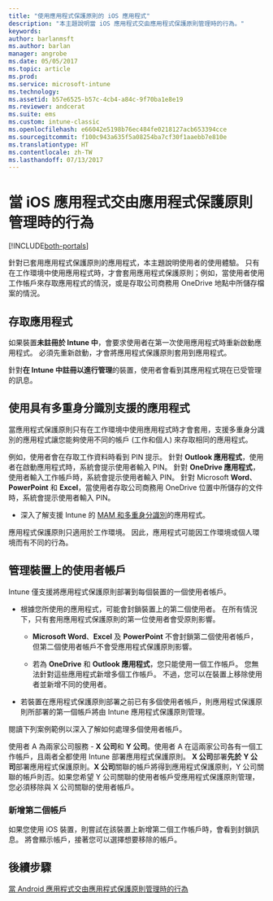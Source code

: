 ```yaml
---
title: "使用應用程式保護原則的 iOS 應用程式"
description: "本主題說明當 iOS 應用程式交由應用程式保護原則管理時的行為。"
keywords: 
author: barlanmsft
ms.author: barlan
manager: angrobe
ms.date: 05/05/2017
ms.topic: article
ms.prod: 
ms.service: microsoft-intune
ms.technology: 
ms.assetid: b57e6525-b57c-4cb4-a84c-9f70ba1e8e19
ms.reviewer: andcerat
ms.suite: ems
ms.custom: intune-classic
ms.openlocfilehash: e66042e5198b76ec484fe0218127acb653394cce
ms.sourcegitcommit: f100c943a635f5a08254ba7cf30f1aaebb7e810e
ms.translationtype: HT
ms.contentlocale: zh-TW
ms.lasthandoff: 07/13/2017
---
```

# 當 iOS 應用程式交由應用程式保護原則管理時的行為
<a id="what-to-expect-when-your-ios-app-is-managed-by-app-protection-policies" class="xliff"></a>

[!INCLUDE[both-portals](./includes/note-for-both-portals.md)]

 針對已套用應用程式保護原則的應用程式，本主題說明使用者的使用體驗。 只有在工作環境中使用應用程式時，才會套用應用程式保護原則；例如，當使用者使用工作帳戶來存取應用程式的情況，或是存取公司商務用 OneDrive 地點中所儲存檔案的情況。

##  存取應用程式
<a id="access-apps" class="xliff"></a>

如果裝置**未註冊於 Intune 中**，會要求使用者在第一次使用應用程式時重新啟動應用程式。 必須先重新啟動，才會將應用程式保護原則套用到應用程式。

<!--- The following screenshot from the Skype app illustrates this restart request: --->


<!---  ![Screenshot of the iOS device showing PIN prompt](../media/appmanagement/iOS_AppPINPrompt.png) --->

針對**在 Intune 中註冊以進行管理**的裝置，使用者會看到其應用程式現在已受管理的訊息。

##  使用具有多重身分識別支援的應用程式
<a id="use-apps-with-multi-identity-support" class="xliff"></a>

當應用程式保護原則只有在工作環境中使用應用程式時才會套用，支援多重身分識別的應用程式讓您能夠使用不同的帳戶 (工作和個人) 來存取相同的應用程式。  

例如，使用者會在存取工作資料時看到 PIN 提示。 針對 **Outlook 應用程式**，使用者在啟動應用程式時，系統會提示使用者輸入 PIN。 針對 **OneDrive 應用程式**，使用者輸入工作帳戶時，系統會提示使用者輸入 PIN。  針對 Microsoft **Word**、**PowerPoint** 和 **Excel**，當使用者存取公司商務用 OneDrive 位置中所儲存的文件時，系統會提示使用者輸入 PIN。

- 深入了解支援 Intune 的 [MAM 和多重身分識別](https://www.microsoft.com/cloud-platform/microsoft-intune-apps)的應用程式。

應用程式保護原則只適用於工作環境。 因此，應用程式可能因工作環境或個人環境而有不同的行為。

##  管理裝置上的使用者帳戶
<a id="manage-user-accounts-on-the-device" class="xliff"></a>

Intune 僅支援將應用程式保護原則部署到每個裝置的一個使用者帳戶。

* 根據您所使用的應用程式，可能會封鎖裝置上的第二個使用者。 在所有情況下，只有套用應用程式保護原則的第一位使用者會受原則影響。
  * **Microsoft Word**、**Excel** 及 **PowerPoint** 不會封鎖第二個使用者帳戶，但第二個使用者帳戶不會受應用程式保護原則影響。  

  * 若為 **OneDrive** 和 **Outlook 應用程式**，您只能使用一個工作帳戶。 您無法針對這些應用程式新增多個工作帳戶。 不過，您可以在裝置上移除使用者並新增不同的使用者。

* 若裝置在應用程式保護原則部署之前已有多個使用者帳戶，則應用程式保護原則所部署的第一個帳戶將由 Intune 應用程式保護原則管理。


閱讀下列案例範例以深入了解如何處理多個使用者帳戶。

使用者 A 為兩家公司服務 - **X 公司**和 **Y 公司**。使用者 A 在這兩家公司各有一個工作帳戶，且兩者全都使用 Intune 部署應用程式保護原則。 **X 公司**部署**先於** **Y 公司**部署應用程式保護原則。**X 公司**關聯的帳戶將得到應用程式保護原則，Y 公司關聯的帳戶則否。如果您希望 Y 公司關聯的使用者帳戶受應用程式保護原則管理，您必須移除與 X 公司關聯的使用者帳戶。

### 新增第二個帳戶
<a id="add-a-second-account" class="xliff"></a>

如果您使用 iOS 裝置，則嘗試在該裝置上新增第二個工作帳戶時，會看到封鎖訊息。 將會顯示帳戶，接著您可以選擇想要移除的帳戶。

## 後續步驟
<a id="next-steps" class="xliff"></a>
[當 Android 應用程式交由應用程式保護原則管理時的行為](end-user-mam-apps-android.md)

